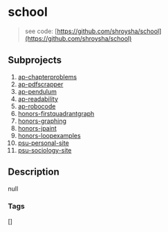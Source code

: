 # school
> see code: [https://github.com/shroysha/school](https://github.com/shroysha/school)

## Subprojects 
1. [ap-chapterproblems](https://github.com/shroysha/ap-chapterproblems)
1. [ap-pdfscrapper](https://github.com/shroysha/ap-pdfscrapper)
1. [ap-pendulum](https://github.com/shroysha/ap-pendulum)
1. [ap-readability](https://github.com/shroysha/ap-readability)
1. [ap-robocode](https://github.com/shroysha/ap-robocode)
1. [honors-firstquadrantgraph](https://github.com/shroysha/honors-firstquadrantgraph)
1. [honors-graphing](https://github.com/shroysha/honors-graphing)
1. [honors-jpaint](https://github.com/shroysha/honors-jpaint)
1. [honors-loopexamples](https://github.com/shroysha/honors-loopexamples)
1. [psu-personal-site](https://github.com/shroysha/psu-personal-site)
1. [psu-sociology-site](https://github.com/shroysha/psu-sociology-site)

## Description
null

### Tags
[]
